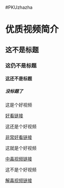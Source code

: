 #PKUzhazha<!DOCTYPE html>
<html lang="zh-cn">
    <head>
        <meta charset="utf-8"/>
        <title>我的第一个网页</title>
    </head>
    <body>
        <h1>优质视频简介</h1>
        <h2>这不是标题</h2>
        <h3>这仍不是标题</h3>
        <h4>这还不是标题</h4>
        <h5>没标题了</h5>
        <p>这是个好视频</p>
        <a href="https://www.bilibili.com/video/BV1us41137Fd?from=search&seid=18345474380186707691&spm_id_from=333.337.0.0">好看链接</a>
        <p>这还是个好视频</p>
        <a href="https://www.bilibili.com/video/BV1fx411e7Dr?from=search&seid=338903368952873432&spm_id_from=333.337.0.0">非常好看链接</a>
        <p>这就是个好视频</p>
        <a href="https://www.bilibili.com/video/BV18W41167g4/?spm_id_from=333.788.recommend_more_video.0">中毒视频链接</a>
        <p>这不是个好视频</p>
        <a href="https://www.bilibili.com/video/BV17x411w7KC">解毒视频链接</a>
    </body>
</html>
